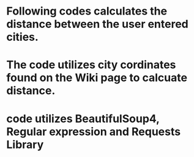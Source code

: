 # Following codes calculates the distance between the user entered cities.
# The code utilizes city cordinates found on the Wiki page to calcuate distance.
# code utilizes BeautifulSoup4, Regular expression and Requests Library
